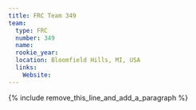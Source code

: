 ```yaml
---
title: FRC Team 349
team:
  type: FRC
  number: 349
  name:
  rookie_year:
  location: Bloomfield Hills, MI, USA
  links:
    Website:
---
```


{% include remove_this_line_and_add_a_paragraph %}